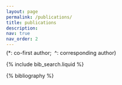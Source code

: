 ```yaml
---
layout: page
permalink: /publications/
title: publications
description:
nav: true
nav_order: 2
---
```


<!-- _pages/publications.md -->

<!-- Bibsearch Feature -->

<p class="author-note" style="font-size:0.9rem; margin-top:-0.5rem;">
(*: co-first&nbsp;author;&nbsp;
^: corresponding&nbsp;author)
</p>

{% include bib_search.liquid %}

<div class="publications">

{% bibliography %}

</div>
